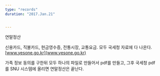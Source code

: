```yaml
---
type: "records"
duration: "2017.Jan.21"


---
```


연말정산

신용카드, 직불카드, 현금영수증, 전통시장, 교통요금. 모두 국세청 자료에 다 나온다. [www.yesone.go.kr](www.yesone.go.kr)

가족 정보 동의를 구한뒤 모두 하나의 파일로 만들어서 pdf를 만들고, 그후 국세청 pdf를 SNU 시스템에 올리면 연말정산은 끝난다.
